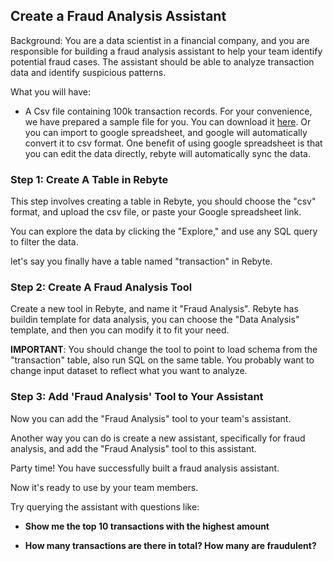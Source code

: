 ## Create a Fraud Analysis Assistant

Background: You are a data scientist in a financial company, and you are responsible for building a fraud analysis assistant to help your team identify potential fraud cases. The assistant should be able to analyze transaction data and identify suspicious patterns.

What you will have:
* A Csv file containing 100k transaction records. For your convenience, we have prepared a sample file for you. You can download it [here](https://storage.googleapis.com/cui-runtime/fraud1.csv). Or you can import to google spreadsheet, and google will automatically convert it to csv format.
One benefit of using google spreadsheet is that you can edit the data directly, rebyte will automatically sync the data.

### Step 1: Create A Table in Rebyte

This step involves creating a table in Rebyte, you should choose the "csv" format, and upload the csv file, or paste your Google spreadsheet link.

You can explore the data by clicking the "Explore," and use any SQL query to filter the data.

let's say you finally have a table named "transaction" in Rebyte.

### Step 2: Create A Fraud Analysis Tool
Create a new tool in Rebyte, and name it "Fraud Analysis". Rebyte has buildin template for data analysis, you can choose the "Data Analysis" template, and then you can modify it to fit your need.

**IMPORTANT**:
You should change the tool to point to load schema from the "transaction" table, also run SQL on the same table.
You probably want to change input dataset to reflect what you want to analyze.


### Step 3: Add 'Fraud Analysis' Tool to Your Assistant
Now you can add the "Fraud Analysis" tool to your team's assistant. 

Another way you can do is create a new assistant, specifically for fraud analysis, and add the "Fraud Analysis" tool to this assistant.


Party time! You have successfully built a fraud analysis assistant.

Now it's ready to use by your team members. 

Try querying the assistant with questions like:

* **Show me the top 10 transactions with the highest amount**

* **How many transactions are there in total? How many are fraudulent?**